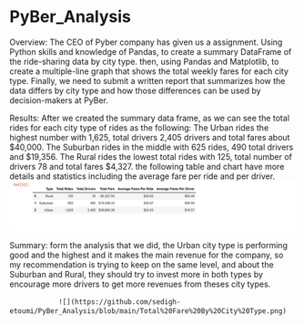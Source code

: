 # PyBer_Analysis

Overview:
    The CEO of Pyber company has given us a assignment. Using Python skills and knowledge of Pandas, to create a summary DataFrame of the ride-sharing data by city type.     then, using Pandas and Matplotlib, to create a multiple-line graph that shows the total weekly fares for each city type. Finally, we need to submit a written report     that summarizes how the data differs by city type and how those differences can be used by decision-makers at PyBer.

Results:
    After we created the summary data frame, as we can see the total rides for each city type of rides as the following: 
    The Urban rides the highest number with 1,625, total drivers 2,405 drivers and total fares about $40,000.
    The Suburban rides in the middle with 625 rides, 490 total drivers and $19,356. 
    The Rural rides the lowest total rides with 125, total number of drivers 78 and total fares $4,327.
    the following table and chart have more details and statistics including the average fare per ride and per driver.
            ![](https://github.com/sedigh-etoumi/PyBer_Analysis/blob/main/pyber_summary_df.png)

Summary: form the analysis that we did, the Urban city type is performing good and the highest and it makes the main revenue for the company,
         so my recommendation is trying to keep on the same level, and about the Suburban and Rural, they should try to invest more in both types by encourage more                drivers to get more revenues from theses city types. 
                 
                ![](https://github.com/sedigh-etoumi/PyBer_Analysis/blob/main/Total%20Fare%20By%20City%20Type.png)
                
